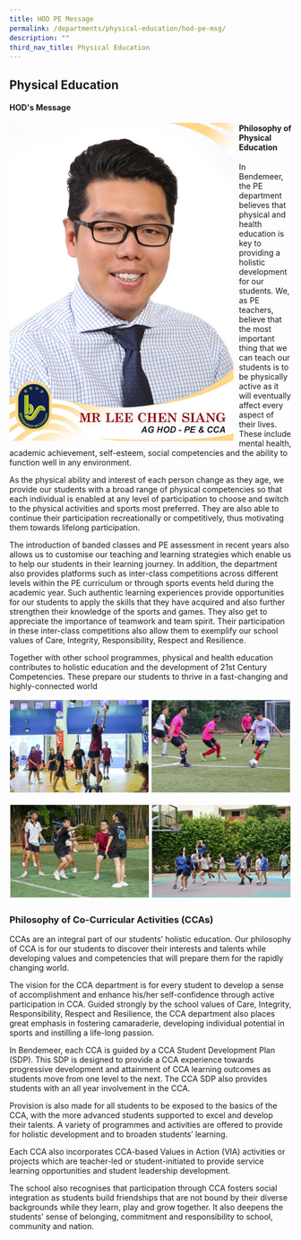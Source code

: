 ```yaml
---
title: HOD PE Message
permalink: /departments/physical-education/hod-pe-msg/
description: ""
third_nav_title: Physical Education
---
```

## **Physical Education**

#### HOD's Message

<p style="float:left; margin: 0 10px 0px 0">  
<img src="/images/Departments/pe-hod.jpg" alt="HOD Physical Education" style="width:400px" /></p>  
<p style="text-align:justify"></p>

#### Philosophy of Physical Education

In Bendemeer, the PE department believes that physical and health education is key to providing a holistic development for our students. We, as PE teachers, believe that the most important thing that we can teach our students is to be physically active as it will eventually affect every aspect of their lives. These include mental health, academic achievement, self-esteem, social competencies and the ability to function well in any environment.

As the physical ability and interest of each person change as they age, we provide our students with a broad range of physical competencies so that each individual is enabled at any level of participation to choose and switch to the physical activities and sports most preferred.  They are also able to continue their participation recreationally or competitively, thus motivating them towards lifelong participation.

The introduction of banded classes and PE assessment in recent years also allows us to customise our teaching and learning strategies which enable us to help our students in their learning journey. In addition, the department also provides platforms such as inter-class competitions across different levels within the PE curriculum or through sports events held during the academic year. Such authentic learning experiences provide opportunities for our students to apply the skills that they have acquired and also further strengthen their knowledge of the sports and games. They also get to appreciate the importance of teamwork and team spirit. Their participation in these inter-class competitions also allow them to exemplify our school values of Care, Integrity, Responsibility, Respect and Resilience.

Together with other school programmes, physical and health education contributes to holistic education and the development of 21st Century Competencies. These prepare our students to thrive in a fast-changing and highly-connected world

![](/images/Departments/pe-overview-01.jpg)

![](/images/Departments/pe-overview-02.jpg)
 
### Philosophy of Co-Curricular Activities (CCAs)

CCAs are an integral part of our students’ holistic education. Our philosophy of CCA is for our students to discover their interests and talents while developing values and competencies that will prepare them for the rapidly changing world.

The vision for the CCA department is for every student to develop a sense of accomplishment and enhance his/her self-confidence through active participation in CCA. Guided strongly by the school values of Care, Integrity, Responsibility, Respect and Resilience, the CCA department also places great emphasis in fostering camaraderie, developing individual potential in sports and instilling a life-long passion.

In Bendemeer, each CCA is guided by a CCA Student Development Plan (SDP). This SDP is designed to provide a CCA experience towards progressive development and attainment of CCA learning outcomes as students move from one level to the next. The CCA SDP also provides students with an all year involvement in the CCA.

Provision is also made for all students to be exposed to the basics of the CCA, with the more advanced students supported to excel and develop their talents. A variety of programmes and activities are offered to provide for holistic development and to broaden students’ learning.

Each CCA also incorporates CCA-based Values in Action (VIA) activities or projects which are teacher-led or student-initiated to provide service learning opportunities and student leadership development.

The school also recognises that participation through CCA fosters social integration as students build friendships that are not bound by their diverse backgrounds while they learn, play and grow together. It also deepens the students’ sense of belonging, commitment and responsibility to school, community and nation.